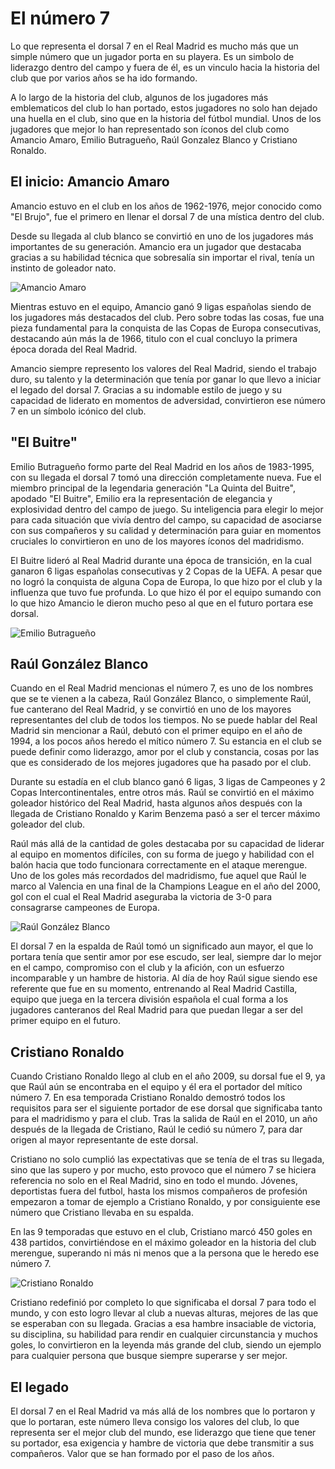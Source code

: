 # El número 7
Lo que representa el dorsal 7 en el Real Madrid es mucho más que un simple número que un jugador porta en su playera. Es un simbolo de liderazgo dentro del campo y fuera de él, es un vinculo hacia la historia del club que por varios años se ha ido formando.

A lo largo de la historia del club, algunos de los jugadores más emblematicos del club lo han portado, estos jugadores no solo han dejado una huella en el club, sino que en la historia del fútbol mundial. Unos de los jugadores que mejor lo han representado son íconos del club como Amancio Amaro, Emilio Butragueño, Raúl Gonzalez Blanco y Cristiano Ronaldo.

## El inicio: Amancio Amaro
Amancio estuvo en el club en los años de 1962-1976, mejor conocido como "El Brujo", fue el primero en llenar el dorsal 7 de una mística dentro del club.

Desde su llegada al club blanco se convirtió en uno de los jugadores más importantes de su generación. Amancio era un jugador que destacaba gracias a su habilidad técnica que sobresalía sin importar el rival, tenía un instinto de goleador nato.

![Amancio Amaro](https://24horascampeche.mx/wp-content/uploads/2023/02/Proyecto-nuevo-21-4.jpg)

Mientras estuvo en el equipo, Amancio ganó 9 ligas españolas siendo de los jugadores más destacados del club. Pero sobre todas las cosas, fue una pieza fundamental para la conquista de las Copas de Europa consecutivas, destacando aún más la de 1966, titulo con el cual concluyo la primera época dorada del Real Madrid.

Amancio siempre represento los valores del Real Madrid, siendo el trabajo duro, su talento y la determinación que tenía por ganar lo que llevo a iniciar el legado del dorsal 7. Gracias a su indomable estilo de juego y su capacidad de liderato en momentos de adversidad, convirtieron ese número 7 en un símbolo icónico del club.

## "El Buitre"
Emilio Butragueño formo parte del Real Madrid en los años de 1983-1995, con su llegada el dorsal 7 tomó una dirección completamente nueva. Fue el miembro principal de la legendaria generación "La Quinta del Buitre", apodado "El Buitre", Emilio era la representación de elegancia y explosividad dentro del campo de juego. Su inteligencia para elegir lo mejor para cada situación que vivía dentro del campo, su capacidad de asociarse con sus compañeros y su calidad y determinación para guiar en momentos cruciales lo convirtieron en uno de los mayores íconos del madridismo.

El Buitre lideró al Real Madrid durante una época de transición, en la cual ganaron 6 ligas españolas consecutivas y 2 Copas de la UEFA. A pesar que no logró la conquista de alguna Copa de Europa, lo que hizo por el club y la influenza que tuvo fue profunda. Lo que hizo él por el equipo sumando con lo que hizo Amancio le dieron mucho peso al que en el futuro portara ese dorsal.

![Emilio Butragueño](https://www.biografiasyvidas.com/biografia/b/fotos/butragueno.jpg)

## Raúl González Blanco
Cuando en el Real Madrid mencionas el número 7, es uno de los nombres que se te vienen a la cabeza, Raúl González Blanco, o simplemente Raúl, fue canterano del Real Madrid, y se convirtió en uno de los mayores representantes del club de todos los tiempos. No se puede hablar del Real Madrid sin mencionar a Raúl, debutó con el primer equipo en el año de 1994, a los pocos años heredo el mítico número 7. Su estancia en el club se puede definir como liderazgo, amor por el club y constancia, cosas por las que es considerado de los mejores jugadores que ha pasado por el club.

Durante su estadía en el club blanco ganó 6 ligas, 3 ligas de Campeones y 2 Copas Intercontinentales, entre otros más. Raúl se convirtió en el máximo goleador histórico del Real Madrid, hasta algunos años después con la llegada de Cristiano Ronaldo y Karim Benzema pasó a ser el tercer máximo goleador del club.

Raúl más allá de la cantidad de goles destacaba por su capacidad de liderar al equipo en momentos difíciles, con su forma de juego y habilidad con el balón hacia que todo funcionara correctamente en el ataque merengue. Uno de los goles más recordados del madridismo, fue aquel que Raúl le marco al Valencia en una final de la Champions League en el año del 2000, gol con el cual el Real Madrid aseguraba la victoria de 3-0 para consagrarse campeones de Europa.

![Raúl González Blanco](https://www.realmadrid.com/landings/assets/images/content/octava-copa-europa/Champions-Raul.png)

El dorsal 7 en la espalda de Raúl tomó un significado aun mayor, el que lo portara tenía que sentir amor por ese escudo, ser leal, siempre dar lo mejor en el campo, compromiso con el club y la afición, con un esfuerzo incomparable y un hambre de historia. Al día de hoy Raúl sigue siendo ese referente que fue en su momento, entrenando al Real Madrid Castilla, equipo que juega en la tercera división española el cual forma a los jugadores canteranos del Real Madrid para que puedan llegar a ser del primer equipo en el futuro.

## Cristiano Ronaldo
Cuando Cristiano Ronaldo llego al club en el año 2009, su dorsal fue el 9, ya que Raúl aún se encontraba en el equipo y él era el portador del mítico número 7. En esa temporada Cristiano Ronaldo demostró todos los requisitos para ser el siguiente portador de ese dorsal que significaba tanto para el madridismo y para el club. Tras la salida de Raúl en el 2010, un año después de la llegada de Cristiano, Raúl le cedió su número 7, para dar origen al mayor representante de este dorsal.

Cristiano no solo cumplió las expectativas que se tenía de el tras su llegada, sino que las supero y por mucho, esto provoco que el número 7 se hiciera referencia no solo en el Real Madrid, sino en todo el mundo. Jóvenes, deportistas fuera del futbol, hasta los mismos compañeros de profesión empezaron a tomar de ejemplo a Cristiano Ronaldo, y por consiguiente ese número que Cristiano llevaba en su espalda.

En las 9 temporadas que estuvo en el club, Cristiano marcó 450 goles en 438 partidos, convirtiéndose en el máximo goleador en la historia del club merengue, superando ni más ni menos que a la persona que le heredo ese número 7.

![Cristiano Ronaldo](https://pbs.twimg.com/media/FYdTuqoX0AAs-6k?format=jpg&name=large)

Cristiano redefinió por completo lo que significaba el dorsal 7 para todo el mundo, y con esto logro llevar al club a nuevas alturas, mejores de las que se esperaban con su llegada. Gracias a esa hambre insaciable de victoria, su disciplina, su habilidad para rendir en cualquier circunstancia y muchos goles, lo convirtieron en la leyenda más grande del club, siendo un ejemplo para cualquier persona que busque siempre superarse y ser mejor.

## El legado
El dorsal 7 en el Real Madrid va más allá de los nombres que lo portaron y que lo portaran, este número lleva consigo los valores del club, lo que representa ser el mejor club del mundo, ese liderazgo que tiene que tener su portador, esa exigencia y hambre de victoria que debe transmitir a sus compañeros. Valor que se han formado por el paso de los años.